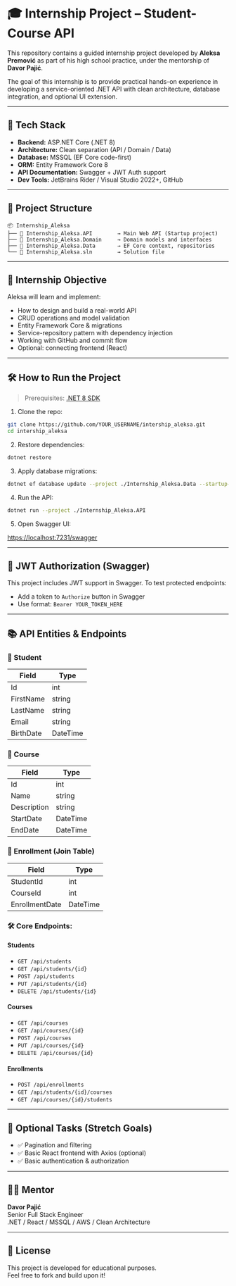 # 🎓 Internship Project – Student-Course API

This repository contains a guided internship project developed by **Aleksa Premović** as part of his high school practice, under the mentorship of **Davor Pajić**.

The goal of this internship is to provide practical hands-on experience in developing a service-oriented .NET API with clean architecture, database integration, and optional UI extension.

---

## 🧠 Tech Stack

- **Backend:** ASP.NET Core (.NET 8)
- **Architecture:** Clean separation (API / Domain / Data)
- **Database:** MSSQL (EF Core code-first)
- **ORM:** Entity Framework Core 8
- **API Documentation:** Swagger + JWT Auth support
- **Dev Tools:** JetBrains Rider / Visual Studio 2022+, GitHub

---

## 🧩 Project Structure

```
📦 Internship_Aleksa
├── 📁 Internship_Aleksa.API        → Main Web API (Startup project)
├── 📁 Internship_Aleksa.Domain     → Domain models and interfaces
├── 📁 Internship_Aleksa.Data       → EF Core context, repositories
└── 📄 Internship_Aleksa.sln        → Solution file
```

---

## 🎯 Internship Objective

Aleksa will learn and implement:

- How to design and build a real-world API
- CRUD operations and model validation
- Entity Framework Core & migrations
- Service-repository pattern with dependency injection
- Working with GitHub and commit flow
- Optional: connecting frontend (React)

---

## 🛠️ How to Run the Project

> Prerequisites: [.NET 8 SDK](https://dotnet.microsoft.com/en-us/download/dotnet/8.0)

1. Clone the repo:

```bash
git clone https://github.com/YOUR_USERNAME/intership_aleksa.git
cd intership_aleksa
```

2. Restore dependencies:

```bash
dotnet restore
```

3. Apply database migrations:

```bash
dotnet ef database update --project ./Internship_Aleksa.Data --startup-project ./Internship_Aleksa.API
```

4. Run the API:

```bash
dotnet run --project ./Internship_Aleksa.API
```

5. Open Swagger UI:

[https://localhost:7231/swagger](https://localhost:7231/swagger)

---

## 🔐 JWT Authorization (Swagger)

This project includes JWT support in Swagger. To test protected endpoints:

- Add a token to `Authorize` button in Swagger
- Use format: `Bearer YOUR_TOKEN_HERE`

---

## 📚 API Entities & Endpoints

### 🧍 Student
| Field       | Type     |
|-------------|----------|
| Id          | int      |
| FirstName   | string   |
| LastName    | string   |
| Email       | string   |
| BirthDate   | DateTime|

### 📘 Course
| Field       | Type     |
|-------------|----------|
| Id          | int      |
| Name        | string   |
| Description | string   |
| StartDate   | DateTime|
| EndDate     | DateTime|

### 🔁 Enrollment (Join Table)
| Field         | Type     |
|---------------|----------|
| StudentId     | int      |
| CourseId      | int      |
| EnrollmentDate| DateTime|

### 🛠️ Core Endpoints:

#### Students
- `GET /api/students`
- `GET /api/students/{id}`
- `POST /api/students`
- `PUT /api/students/{id}`
- `DELETE /api/students/{id}`

#### Courses
- `GET /api/courses`
- `GET /api/courses/{id}`
- `POST /api/courses`
- `PUT /api/courses/{id}`
- `DELETE /api/courses/{id}`

#### Enrollments
- `POST /api/enrollments`
- `GET /api/students/{id}/courses`
- `GET /api/courses/{id}/students`

---

## 🧪 Optional Tasks (Stretch Goals)

- ✅ Pagination and filtering
- ✅ Basic React frontend with Axios (optional)
- ✅ Basic authentication & authorization

---

## 👨‍🏫 Mentor

**Davor Pajić**  
Senior Full Stack Engineer  
.NET / React / MSSQL / AWS / Clean Architecture  

---

## 📘 License

This project is developed for educational purposes.  
Feel free to fork and build upon it!
